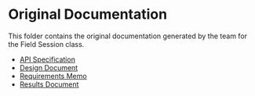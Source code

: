 # Original Documentation
This folder contains the original documentation generated by the team for the
Field Session class.

- [API Specification](APISpecification.pdf)
- [Design Document](DesignDocument.pdf)
- [Requirements Memo](RequirementsMemo.pdf)
- [Results Document](ResultsDocument.pdf)
